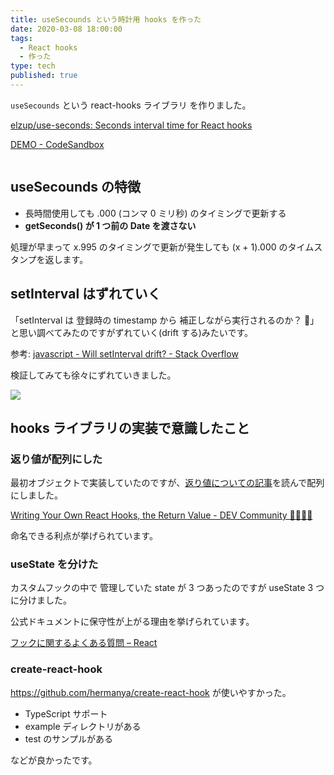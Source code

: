 ```yaml
---
title: useSecounds という時計用 hooks を作った
date: 2020-03-08 18:00:00
tags:
  - React hooks
  - 作った
type: tech
published: true
---
```


`useSecounds` という react-hooks ライブラリ を作りました。

[elzup/use\-seconds: Seconds interval time for React hooks](https://github.com/elzup/use-seconds)

[DEMO \- CodeSandbox](https://codesandbox.io/s/use-seconds-example-w875w)

```toc

```

## useSecounds の特徴

- 長時間使用しても .000 (コンマ 0 ミリ秒) のタイミングで更新する
- **getSeconds() が 1 つ前の Date を渡さない**

処理が早まって x.995 のタイミングで更新が発生しても (x + 1).000 のタイムスタンプを返します。

## setInterval はずれていく

「setInterval は 登録時の timestamp から 補正しながら実行されるのか？ 🤔」と思い調べてみたのですがずれていく(drift する)みたいです。

参考: [javascript \- Will setInterval drift? \- Stack Overflow](https://stackoverflow.com/questions/985670/will-setinterval-drift)

検証してみても徐々にずれていきました。

![](https://elzup-image-storage.s3.amazonaws.com/blog/set-interval-1h.png)

## hooks ライブラリの実装で意識したこと

### 返り値が配列にした

最初オブジェクトで実装していたのですが、[返り値についての記事](https://dev.to/namick/writing-your-own-react-hooks-the-return-value-3lp6)を読んで配列にしました。

[Writing Your Own React Hooks, the Return Value \- DEV Community 👩‍💻👨‍💻](https://dev.to/namick/writing-your-own-react-hooks-the-return-value-3lp6)

命名できる利点が挙げられています。

### useState を分けた

カスタムフックの中で 管理していた state が 3 つあったのですが useState 3 つに分けました。

公式ドキュメントに保守性が上がる理由を挙げられています。

[フックに関するよくある質問 – React](https://ja.reactjs.org/docs/hooks-faq.html#should-i-use-one-or-many-state-variables)

### create-react-hook

https://github.com/hermanya/create-react-hook が使いやすかった。

- TypeScript サポート
- example ディレクトリがある
- test のサンプルがある

などが良かったです。
